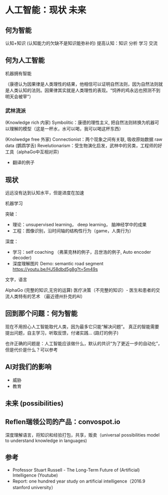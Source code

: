 # 人工智能：现状 未来

## 何为智能

认知+知识 (认知能力的欠缺不是知识能弥补的)
提高认知：知识 分析 学习 交流

## 何为人工智能

机器拥有智能


（康德认为因果律是人类理性的结果，他相信可以证明自然法则，因为自然法则就是人类认知的法则。因果律其实就是人类理性的表现。“饲养的鸡永远也预测不到明天会被宰”）

### 武林流派

(Knowledge rich 内家)
Symbolitic：康德的理性主义, 把自然法则转换为机器可以理解的模型（这是一杯水，水可以喝，我可以喝这杯东西）

(Knolwedge free 外家)
Connectionist：两个现象之间有关联, 吸收原始数据 raw data (鹦鹉学舌)
Revelutionarism：受生物演化启发，武林中的另类，工程师的好工具（alphaGo中互相对弈)



* 翻译的例子

## 现状

远远没有达到认知水平，但是进度在加速

机器学习

突破：

* 理论：unsupervised learning， deep learning， 脑神经学中的成果
* 工程：图像识别，沿时间轴的结构性行为（game，人类行为）

深度：
* 学习：self coaching （弗莱克林的例子，吕世浩的例子, Auto encoder decoder)
* 深度理解图片 Demo: semantic road segment https://youtu.be/HJ58dbd5g8g?t=5m49s


文字，语言

AlphaGo (完整的知识,无穷的运算)
医疗决策（不完整的知识）- 医生和患者的交流人类特有的艺术 （最近德州扑克的AI）


## 回到那个问题：何为智能

现在不用担心人工智能取代人类，因为最多它只能“解决问题”。 真正的智能需要提出问题，自主学习，听取反馈，付诸实践...
(路灯的例子)

也许正确的问题是：人工智能应该做什么，默认的共识“为了更近一步的自动化”，但是代价是什么？可以参考

## AI对我们的影响

* 威胁
* 教育

## 未来 (possibilities)

## Reflen瑞领公司的产品：convospot.io

深度理解语言，将知识和经验打包，共享，贩卖（universal possibilities model to understand knowledge in languages)


## 参考

* Professor Stuart Russell - The Long-Term Future of (Artificial) Intelligence (Youtube)
* Report: one hundred year study on artificial intelligence（2016.9 stanford university）

